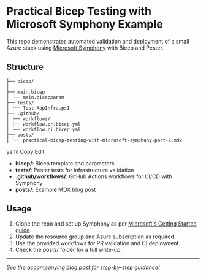 ﻿# Practical Bicep Testing with Microsoft Symphony Example

This repo demonstrates automated validation and deployment of a small Azure stack using [Microsoft Symphony](https://github.com/microsoft/symphony) with Bicep and Pester.

## Structure

```text . 
├── bicep/
│
├── main.bicep
│ └── main.bicepparam
├── tests/
│ └── Test-AppInfra.ps1
├── .github/
│ └── workflows/
│ ├── workflow.pr.bicep.yml
│ └── workflow.ci.bicep.yml
├── posts/
│ └── practical-bicep-testing-with-microsoft-symphony-part-2.mdx
```

yaml
Copy
Edit

- **bicep/**: Bicep template and parameters
- **tests/**: Pester tests for infrastructure validation
- **.github/workflows/**: GitHub Actions workflows for CI/CD with Symphony
- **posts/**: Example MDX blog post

## Usage

1. Clone the repo and set up Symphony as per [Microsoft's Getting Started guide](https://github.com/microsoft/symphony/blob/main/docs/GETTING_STARTED.md).
2. Update the resource group and Azure subscription as required.
3. Use the provided workflows for PR validation and CI deployment.
4. Check the posts/ folder for a full write-up.

---

*See the accompanying blog post for step-by-step guidance!*
